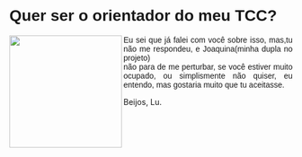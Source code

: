 <!DOCTYPE html>
<html>
  <head>
  </head>
    <body id="cor">
      <style>
        #cor{
        background:(199, 193, 199);
        }
         #titulo{
        font-family:arial;
        background-color(grey);
        }
        #paragrafo{
        font-family:arial;
        fonte-size:25px;
       }
      </style>
      <h1 id="titulo">Quer ser o orientador do meu TCC? </h1>
      <img src="https://media1.tenor.com/images/9187a7bea0600ed2ae6a9cddfa4e906f/tenor.gif?itemid=5751222" width="200px" height="200px" align="left"/>
      <p id="paragrafo" align="justify">Eu sei que já falei com você sobre isso, mas,tu não me respondeu, e Joaquina(minha dupla no projeto)<br>não para de me perturbar, se você estiver muito ocupado, ou simplismente não quiser, eu entendo, mas gostaria muito que tu  aceitasse.</p>  
      <p>Beijos, Lu. </p>
    </body>
<html>  
  
